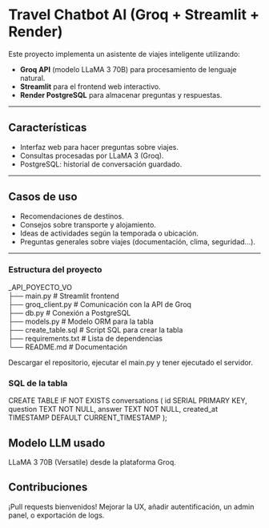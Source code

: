 #  Travel Chatbot AI (Groq + Streamlit + Render)

Este proyecto implementa un asistente de viajes inteligente utilizando:

- **Groq API** (modelo LLaMA 3 70B) para procesamiento de lenguaje natural.
- **Streamlit** para el frontend web interactivo.
- **Render PostgreSQL** para almacenar preguntas y respuestas.

---

##  Características

- Interfaz web para hacer preguntas sobre viajes.
- Consultas procesadas por LLaMA 3 (Groq).
- PostgreSQL: historial de conversación guardado.

---

##  Casos de uso

- Recomendaciones de destinos.
- Consejos sobre transporte y alojamiento.
- Ideas de actividades según la temporada o ubicación.
- Preguntas generales sobre viajes (documentación, clima, seguridad...).

---

### Estructura del proyecto  

_API_POYECTO_VO  
├── main.py              # Streamlit frontend  
├── groq_client.py       # Comunicación con la API de Groq  
├── db.py                # Conexión a PostgreSQL  
├── models.py            # Modelo ORM para la tabla  
├── create_table.sql     # Script SQL para crear la tabla  
├── requirements.txt     # Lista de dependencias  
└── README.md            # Documentación  

Descargar el repositorio, ejecutar el main.py y tener ejecutado el servidor.  

### SQL de la tabla


CREATE TABLE IF NOT EXISTS conversations (
    id SERIAL PRIMARY KEY,
    question TEXT NOT NULL,
    answer TEXT NOT NULL,
    created_at TIMESTAMP DEFAULT CURRENT_TIMESTAMP
);


## Modelo LLM usado

LLaMA 3 70B (Versatile) desde la plataforma Groq.



## Contribuciones

¡Pull requests bienvenidos! Mejorar la UX, añadir autentificación, un admin panel, o exportación de logs.




